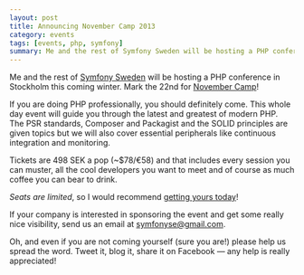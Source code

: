 ```yaml
---
layout: post
title: Announcing November Camp 2013
category: events
tags: [events, php, symfony]
summary: Me and the rest of Symfony Sweden will be hosting a PHP conference in Stockholm this coming winter. Mark the 22nd for November Camp!
---
```

Me and the rest of [Symfony Sweden](http://www.symfony.se/) will be hosting a PHP conference in Stockholm this coming winter. Mark the 22nd for [November Camp](http://www.symfony.se/november-camp/)!

If you are doing PHP professionally, you should definitely come. This whole day event will guide you through the latest and greatest of modern PHP. The PSR standards, Composer and Packagist and the SOLID principles are given topics but we will also cover essential peripherals like continuous integration and monitoring.

Tickets are 498 SEK a pop (~$78/€58) and that includes every session you can muster, all the cool developers you want to meet and of course as much coffee you can bear to drink.

*Seats are limited*, so I would recommend [getting yours today](http://www.symfony.se/november-camp/#row7)!

If your company is interested in sponsoring the event and get some really nice visibility, send us an email at [symfonyse@gmail.com](mailto:symfonyse@gmail.com).

Oh, and even if you are not coming yourself (sure you are!) please help us spread the word. Tweet it, blog it, share it on Facebook — any help is really appreciated!
